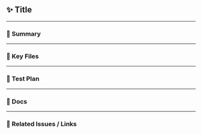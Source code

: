 ## ✨ Title

<!-- Write a clear and concise title for the PR using semantic commit style (e.g., feat(encryption): add support for encrypted attributes) -->

---

### 📌 Summary

<!-- Briefly describe what this PR adds, changes, or fixes -->

---

### 📂 Key Files

<!-- List key files/directories involved in this change -->
<!-- Example:
- Command: app/Console/Commands/Encryption/RotateEncryptedAttributes.php
- Interface: app/Contracts/Encryption/ShouldRotateEncryptedAttributes.php
-->

---

### 🧪 Test Plan

<!-- Describe how to test this change manually or how it is covered by automated tests -->
<!-- Include commands or steps to validate functionality -->

---

### 📝 Docs

<!-- Add path to relevant documentation if applicable -->
<!-- Example: docs/features/001_ENCRYPTABLES_ATTRIBUTES.md -->

---

### 📎 Related Issues / Links

<!-- Optional: link related issues, discussions, or references -->
